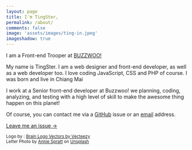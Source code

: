 ```yaml
---
layout: page
title: I'm TingSter,
permalink: /about/
comments: false
image: 'assets/images/ting-in.jpeg'
imageshadow: true
---
```


I am a Front-end Trooper at [BUZZWOO!](https://buzzwoo.de)

My name is TingSter. I am a web designer and front-end developer, as well as a web developer too. I love coding JavaScript, CSS and PHP of course. I was born and live in Chiang Mai

I work at a Senior front-end developer at Buzzwoo! we planning, coding, analyzing, and testing with a high level of skill to make the awesome thing happen on this planet!

Of course, you can contact me via a [GitHub](https://github.com/ichaiwut/ichaiwut.github.io/issues) issue or an [email](mailto:ichaiwut.s@gmail.com) address.

<a target="_blank" href="https://github.com/ichaiwut/ichaiwut.github.io/issues" class="btn btn-dark"> Leave me an issue &rarr;</a>

<small>
    Logo by : <a href="https://www.vecteezy.com/free-vector/brain-logo">Brain Logo Vectors by Vecteezy</a><br />
    Letter Photo by <a href="https://unsplash.com/@anniespratt?utm_source=unsplash&utm_medium=referral&utm_content=creditCopyText">Annie Spratt</a> on <a href="https://unsplash.com/s/photos/joker-letter?utm_source=unsplash&utm_medium=referral&utm_content=creditCopyText">Unsplash</a>
</small>
